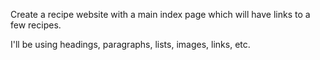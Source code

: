 Create a recipe website with a main index page which will have links to a few recipes.

I'll be using headings, paragraphs, lists, images, links, etc.